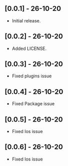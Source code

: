 ## [0.0.1] - 26-10-20

* Initial release.

## [0.0.2] - 26-10-20

* Added LICENSE.

## [0.0.3] - 26-10-20

* Fixed plugins issue

## [0.0.4] - 26-10-20

* Fixed Package issue

## [0.0.5] - 26-10-20

* Fixed Ios issue

## [0.0.6] - 26-10-20

* Fixed Ios issue